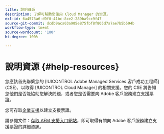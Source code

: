 ```yaml
---
title: 說明資源
description: 了解可幫助您使用 Cloud Manager 的資源。
exl-id: 6a4573a6-d9f0-41bc-8ce2-289ba9cc9f47
source-git-commit: dcdb9aca03a905e875fbf8f805d7a7ae7b5b594b
workflow-type: tm+mt
source-wordcount: '100'
ht-degree: 100%

---
```



# 說明資源 {#help-resources}

您應該首先聯繫您的 [!UICONTROL Adobe Managed Services 客戶成功工程師] (CSE)，以取得 [!UICONTROL Cloud Manager] 的相關支援。您的 CSE 將告知您他們是否能協助您解決問題，或者您是否需要向 Adobe 客戶服務建立支援票證。

您可存取[企業支援](https://experienceleague.adobe.com/?support-tab=home#support)以建立支援票證。

請參閱文件：[存取 AEM 支援入口網站](https://helpx.adobe.com/tw/enterprise/using/support-and-expert-services.html)，即可取得有關向 Adobe 客戶服務建立支援票證的詳細資訊。
